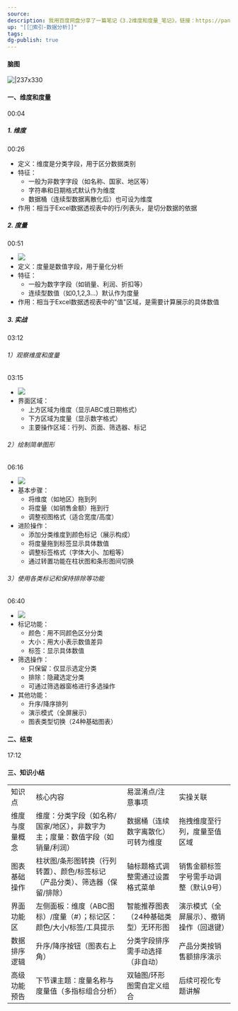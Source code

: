 ```yaml
---
source: 
description: 我用百度网盘分享了一篇笔记《3.2维度和度量_笔记》，链接：https://pan.baidu.com/fcb/s?share_uk=3580691446&share_id=a1m7gVgkC9aKd989eRv6u4y7Jl9ZOFaKF3iJAGzjWfk百度网盘AI笔记，思维导图直出，字幕快速提取，视频笔记一键生成，快来试用吧~
up: "[[🔖索引-数据分析]]"
tags: 
dg-publish: true
---
```

#### 脑图
![|237x330](https://imgs-1302581161.cos.ap-guangzhou.myqcloud.com/ob/20250617053118504.webp)


#### 一、维度和度量
00:04
##### 1. 维度
00:26
- 定义：维度是分类字段，用于区分数据类别
- 特征：
    - 一般为非数字字段（如名称、国家、地区等）
    - 字符串和日期格式默认作为维度
    - 数据桶（连续型数据离散化后）也可设为维度
- 作用：相当于Excel数据透视表中的行/列表头，是切分数据的依据
##### 2. 度量
00:51
- ![](https://bdct01.baidupcs.com/file/p-ee0fb05da9168acc31bc2e3f30e5d368-40-2025042100-1?bkt=en-3de6f374fcad9f514a94920d227b7f50&fid=282335-250528-&time=1750108536&sign=FDTAXUVGEQlBHSKfWqij-GBWOGYTBgG0KqHy7wNbwoLTVMyJyK6xE-rW2YIoWASZZOKb6t1IQYLbsUR54%3D&to=139&size=10&sta_dx=10&sta_cs=0&sta_ft=&sta_ct=7&sta_mt=7&fm2=MH%2CBaoding%2CAnywhere%2C%2C%E5%B9%BF%E4%B8%9C%2Cct&ctime=0&mtime=0&dt3=0&resv0=-1&resv1=0&resv2=rlim&resv3=5&resv4=10&vuk=0&iv=2&vl=0&htype=&randtype=&newver=1&newfm=1&secfm=1&flow_ver=3&pkey=en-744663883c84a635244fdebf351999f8316d7dc2977f4422bb9792500be557b667c0858cae320bd657935ae84f700114233007174cdc411e305a5e1275657320&expires=8h&r=305966654&vbdid=-&fin=p-ee0fb05da9168acc31bc2e3f30e5d368-40-2025042100-1&fn=p-ee0fb05da9168acc31bc2e3f30e5d368-40-2025042100-1&rtype=1&dp-logid=419520166928384762&dp-callid=0.1&hps=1&tsl=0&csl=0&fsl=-1&csign=dmayhhcqdS1jXSxjkf6DN1P7N8o%3D&so=0&ut=1&uter=-1&serv=-1&uc=872353635&ti=66239664855e8068f193165a1eaeeb43ae5ee3d0c9653bd5305a5e1275657320&hflag=30&from_type=&adg=n&reqlabel=250528_n_8028d1ac63445e135c23c1f1d727f4fa_0_c500f6e7a284206ac4254b8a3adf7bbe&chkv=5&bid=250528&by=themis)
- 定义：度量是数值字段，用于量化分析
- 特征：
    - 一般为数字字段（如销量、利润、折扣等）
    - 连续型数值（如0,1,2,3...）默认作为度量
- 作用：相当于Excel数据透视表中的"值"区域，是需要计算展示的具体数值
##### 3. 实战
03:12
###### 1）观察维度和度量
03:15
- ![](https://bdct01.baidupcs.com/file/p-ee0fb05da9168acc31bc2e3f30e5d368-40-2025042100-2?bkt=en-3de6f374fcad9f514a94920d227b7f50&fid=282335-250528-&time=1750108536&sign=FDTAXUVGEQlBHSKfWqij-GBWOGYTBgG0KqHy7wNbwoLTVMyJyK6xE-e5B0LtAzmZuxFw%2Baada32tO5FYU%3D&to=139&size=10&sta_dx=10&sta_cs=0&sta_ft=&sta_ct=7&sta_mt=7&fm2=MH%2CBaoding%2CAnywhere%2C%2C%E5%B9%BF%E4%B8%9C%2Cct&ctime=0&mtime=0&dt3=0&resv0=-1&resv1=0&resv2=rlim&resv3=5&resv4=10&vuk=0&iv=2&vl=0&htype=&randtype=&newver=1&newfm=1&secfm=1&flow_ver=3&pkey=en-311bb2437cc5a330287ede3808c4391f17b8136491c2103ea8fce666609c723c145b9a37ac771a4da49aa16ff7ffd973efe81489335528bc305a5e1275657320&expires=8h&r=472591131&vbdid=-&fin=p-ee0fb05da9168acc31bc2e3f30e5d368-40-2025042100-2&fn=p-ee0fb05da9168acc31bc2e3f30e5d368-40-2025042100-2&rtype=1&dp-logid=419520166928384762&dp-callid=0.1&hps=1&tsl=0&csl=0&fsl=-1&csign=dmayhhcqdS1jXSxjkf6DN1P7N8o%3D&so=0&ut=1&uter=-1&serv=-1&uc=872353635&ti=0cce998314b34a67360c27f10df22f5930241c581b922648&hflag=30&from_type=&adg=n&reqlabel=250528_n_8028d1ac63445e135c23c1f1d727f4fa_0_c500f6e7a284206ac4254b8a3adf7bbe&chkv=5&bid=250528&by=themis)
- 界面区域：
    - 上方区域为维度（显示ABC或日期格式）
    - 下方区域为度量（显示数字格式）
    - 主要操作区域：行列、页面、筛选器、标记
###### 2）绘制简单图形
06:16
- ![](https://bdct01.baidupcs.com/file/p-ee0fb05da9168acc31bc2e3f30e5d368-40-2025042100-3?bkt=en-3de6f374fcad9f514a94920d227b7f50&fid=282335-250528-&time=1750108536&sign=FDTAXUVGEQlBHSKfWqij-GBWOGYTBgG0KqHy7wNbwoLTVMyJyK6xE-HCknfg9MUTdng3IWgNxksK%2FMho0%3D&to=139&size=10&sta_dx=10&sta_cs=0&sta_ft=&sta_ct=7&sta_mt=7&fm2=MH%2CBaoding%2CAnywhere%2C%2C%E5%B9%BF%E4%B8%9C%2Cct&ctime=0&mtime=0&dt3=0&resv0=-1&resv1=0&resv2=rlim&resv3=5&resv4=10&vuk=0&iv=2&vl=0&htype=&randtype=&newver=1&newfm=1&secfm=1&flow_ver=3&pkey=en-99a05e2f03450199b9448ac1f0b9994a6f2c301c3185575ecf9f8a4a83b282b74e448c43417e4cddda3852374c44c1b76222c80c7ba2b397305a5e1275657320&expires=8h&r=979023059&vbdid=-&fin=p-ee0fb05da9168acc31bc2e3f30e5d368-40-2025042100-3&fn=p-ee0fb05da9168acc31bc2e3f30e5d368-40-2025042100-3&rtype=1&dp-logid=419520166928384762&dp-callid=0.1&hps=1&tsl=0&csl=0&fsl=-1&csign=dmayhhcqdS1jXSxjkf6DN1P7N8o%3D&so=0&ut=1&uter=-1&serv=-1&uc=872353635&ti=6a9088c7620f7a1736564e37f877fcb01f7e47b182ad0700&hflag=30&from_type=&adg=n&reqlabel=250528_n_8028d1ac63445e135c23c1f1d727f4fa_0_c500f6e7a284206ac4254b8a3adf7bbe&chkv=5&bid=250528&by=themis)
- 基本步骤：
    - 将维度（如地区）拖到列
    - 将度量（如销售金额）拖到行
    - 调整视图格式（适合宽度/高度）
- 进阶操作：
    - 添加分类维度到颜色标记（展示构成）
    - 将度量拖到标签显示具体数值
    - 调整标签格式（字体大小、加粗等）
    - 通过转置功能在柱状图和条形图间切换
###### 3）使用各类标记和保持排除等功能
06:40
- ![](https://bdct01.baidupcs.com/file/p-ee0fb05da9168acc31bc2e3f30e5d368-40-2025042100-4?bkt=en-3de6f374fcad9f514a94920d227b7f50&fid=282335-250528-&time=1750108536&sign=FDTAXUVGEQlBHSKfWqij-GBWOGYTBgG0KqHy7wNbwoLTVMyJyK6xE-uNXja7ugqUjSaXV5L6cByWfvd0M%3D&to=139&size=10&sta_dx=10&sta_cs=0&sta_ft=&sta_ct=7&sta_mt=7&fm2=MH%2CBaoding%2CAnywhere%2C%2C%E5%B9%BF%E4%B8%9C%2Cct&ctime=0&mtime=0&dt3=0&resv0=-1&resv1=0&resv2=rlim&resv3=5&resv4=10&vuk=0&iv=2&vl=0&htype=&randtype=&newver=1&newfm=1&secfm=1&flow_ver=3&pkey=en-8866e9057da1fd9b7f15139003f1344e6e8485385d9a77e3c5d08cbeb445bc1f630d92393ef562a26805098c9b2bbde3256f7f1b5e05882e305a5e1275657320&expires=8h&r=814407192&vbdid=-&fin=p-ee0fb05da9168acc31bc2e3f30e5d368-40-2025042100-4&fn=p-ee0fb05da9168acc31bc2e3f30e5d368-40-2025042100-4&rtype=1&dp-logid=419520166928384762&dp-callid=0.1&hps=1&tsl=0&csl=0&fsl=-1&csign=dmayhhcqdS1jXSxjkf6DN1P7N8o%3D&so=0&ut=1&uter=-1&serv=-1&uc=872353635&ti=e83ff6a1394898305c92c18ca9f96aba1f7e47b182ad0700&hflag=30&from_type=&adg=n&reqlabel=250528_n_8028d1ac63445e135c23c1f1d727f4fa_0_c500f6e7a284206ac4254b8a3adf7bbe&chkv=5&bid=250528&by=themis)
- 标记功能：
    - 颜色：用不同颜色区分分类
    - 大小：用大小表示数值差异
    - 标签：显示具体数值
- 筛选操作：
    - 只保留：仅显示选定分类
    - 排除：隐藏选定分类
    - 可通过筛选器窗格进行多选操作
- 其他功能：
    - 升序/降序排列
    - 演示模式（全屏展示）
    - 图表类型切换（24种基础图表）
#### 二、结束
17:12
#### 三、知识小结
|         |                                          |                     |                      |
| ------- | ---------------------------------------- | ------------------- | -------------------- |
| 知识点     | 核心内容                                     | 易混淆点/注意事项           | 实操关联                 |
| 维度与度量概念 | 维度：分类字段（如名称/国家/地区），非数字为主；度量：数值字段（如销量/利润） | 数据桶（连续数字离散化）可转为维度   | 拖拽维度至行列，度量至值区域       |
| 图表基础操作  | 柱状图/条形图转换（行列转置）、颜色/标签标记（产品分类）、筛选器（保留/排除） | 轴标题格式调整需通过设置格式菜单    | 销售金额标签字号需手动调整（默认9号）  |
| 界面功能区   | 左侧面板：维度（ABC图标）/度量（#）；标记区：颜色/大小/标签/工具提示   | 智能推荐图表（24种基础类型）无环形图 | 演示模式（全屏展示）、撤销操作（回退键） |
| 数据排序逻辑  | 升序/降序按钮（图表右上角）                           | 分类字段排序需手动选择（非自动）    | 产品分类按销售额排序演示         |
| 高级功能预告  | 下节课主题：度量名称与度量值（多指标组合分析）                  | 双轴图/环形图需自定义组合       | 后续可视化专题讲解            |